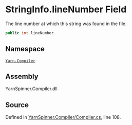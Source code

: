 <!-- This file was generated by a tool. Do not edit this file by hand. -->

# StringInfo.lineNumber Field

The line number at which this string was found in the file.


```csharp
public int lineNumber
```



## Namespace
[`Yarn.Compiler`](/api/csharp/yarn.compiler/README.md)

## Assembly
YarnSpinner.Compiler.dll

## Source
Defined in [YarnSpinner.Compiler/Compiler.cs](https://github.com/YarnSpinnerTool/YarnSpinner//blob/develop/YarnSpinner.Compiler/Compiler.cs#L108), line 108.
